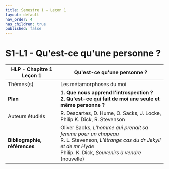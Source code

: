 ```yaml
---
title: Semestre 1 – Leçon 1
layout: default
nav_order: 4
has_children: true
published: false
---
```

# S1-L1 - Qu'est-ce qu'une personne ? 

| HLP - Chapitre 1 Leçon 1       | Qu'est-ce qu'une personne ?                                  |
| ----------------------------- | ------------------------------------------------------------ |
| Thèmes(s)                     | Les métamorphoses du moi                                     |
| **Plan**                      | **1. Que nous apprend l'introspection ?<br />2. Qu'est-ce qui fait de moi une seule et même personne ?** |
| Auteurs étudiés               | R. Descartes, D. Hume, O. Sacks, J. Locke, Philip K. Dick, R. Stevenson |
| **Bibliographie, références** | Oliver Sacks, *L'homme qui prenait sa femme pour un chapeau*<br />R. L. Stevenson, *L’étrange cas du dr Jekyll et de mr Hyde*<br />Philip. K. Dick, *Souvenirs à vendre* (nouvelle) |